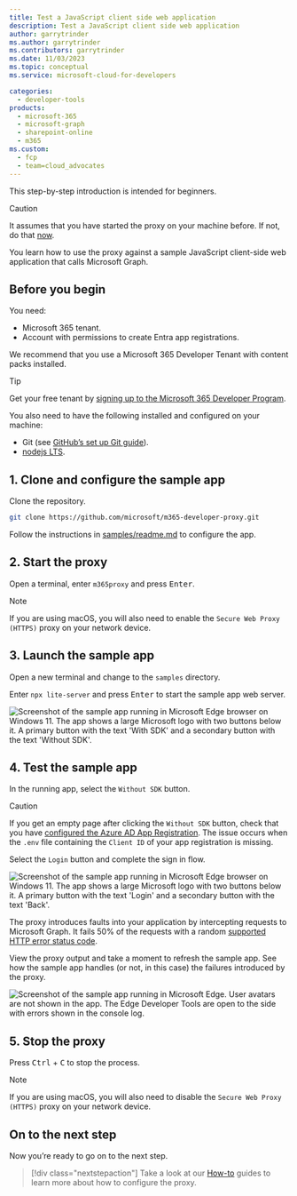```yaml
---
title: Test a JavaScript client side web application
description: Test a JavaScript client side web application
author: garrytrinder
ms.author: garrytrinder
ms.contributors: garrytrinder
ms.date: 11/03/2023
ms.topic: conceptual
ms.service: microsoft-cloud-for-developers

categories:
  - developer-tools
products:
  - microsoft-365
  - microsoft-graph
  - sharepoint-online
  - m365
ms.custom:
  - fcp
  - team=cloud_advocates
---
```


This step-by-step introduction is intended for beginners.

> [!CAUTION]
> It assumes that you have started the proxy on your machine before. If not, do that [now](microsoft-cloud/dev/m365-developer-proxy/get-started/using-the-proxy-for-the-first-time).

You learn how to use the proxy against a sample JavaScript client-side web application that calls Microsoft Graph.

## Before you begin

You need:

- Microsoft 365 tenant.
- Account with permissions to create Entra app registrations.

We recommend that you use a Microsoft 365 Developer Tenant with content packs installed.

> [!TIP]
> Get your free tenant by [signing up to the Microsoft 365 Developer Program](https://aka.ms/m365/).

You also need to have the following installed and configured on your machine:

- Git (see [GitHub’s set up Git guide](https://help.github.com/en/github/getting-started-with-github/set-up-git)).
- [nodejs LTS](https://nodejs.org).

## 1. Clone and configure the sample app

Clone the repository.

```sh
git clone https://github.com/microsoft/m365-developer-proxy.git
```

Follow the instructions in [samples/readme.md](https://github.com/microsoft/m365-developer-proxy/blob/main/samples/readme.md) to configure the app.

## 2. Start the proxy

Open a terminal, enter `m365proxy` and press <kbd>Enter</kbd>.

> [!NOTE]
> If you are using macOS, you will also need to enable the `Secure Web Proxy (HTTPS)` proxy on your network device.

## 3. Launch the sample app

Open a new terminal and change to the `samples` directory.

Enter `npx lite-server` and press <kbd>Enter</kbd> to start the sample app web server.

![Screenshot of the sample app running in Microsoft Edge browser on Windows 11. The app shows a large Microsoft logo with two buttons below it. A primary button with the text 'With SDK' and a secondary button with the text 'Without SDK'.](https://github.com/microsoft/m365-developer-proxy/assets/11563347/b8652ac9-e685-4b2b-b7bf-16898a06f57b)

## 4. Test the sample app

In the running app, select the `Without SDK` button.

> [!CAUTION]
> If you get an empty page after clicking the `Without SDK` button, check that you have [configured the Azure AD App Registration](https://github.com/microsoft/m365-developer-proxy/tree/main/samples#configure-azure-ad-app-registration). The issue occurs when the `.env` file containing the `Client ID` of your app registration is missing.

Select the `Login` button and complete the sign in flow.

![Screenshot of the sample app running in Microsoft Edge browser on Windows 11. The app shows a large Microsoft logo with two buttons below it. A primary button with the text 'Login' and a secondary button with the text 'Back'.](https://github.com/microsoft/m365-developer-proxy/assets/11563347/216ffb03-c316-4ed7-9a63-760063853715)

The proxy introduces faults into your application by intercepting requests to Microsoft Graph. It fails 50% of the requests with a random [supported HTTP error status code](./Supported-HTTP-error-status-codes).

View the proxy output and take a moment to refresh the sample app. See how the sample app handles (or not, in this case) the failures introduced by the proxy.

![Screenshot of the sample app running in Microsoft Edge. User avatars are not shown in the app. The Edge Developer Tools are open to the side with errors shown in the console log.](https://github.com/microsoft/m365-developer-proxy/assets/11563347/7be45319-be7f-4244-8443-1eb0c28fd529)

## 5. Stop the proxy

Press <kbd>Ctrl</kbd> + <kbd>C</kbd> to stop the process.

> [!NOTE]
> If you are using macOS, you will also need to disable the `Secure Web Proxy (HTTPS)` proxy on your network device.

## On to the next step

Now you’re ready to go on to the next step.

> [!div class="nextstepaction"]
> Take a look at our [How-to](microsoft-cloud/dev/m365-developer-proxy/how-to) guides to learn more about how to configure the proxy.
